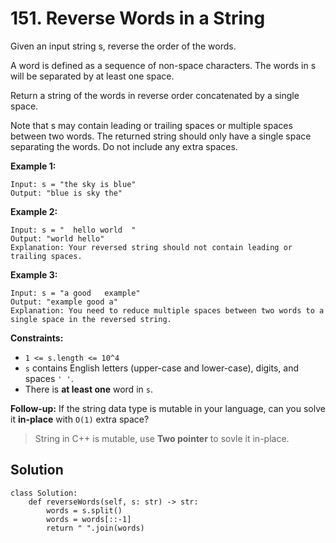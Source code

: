 # 151. Reverse Words in a String

Given an input string s, reverse the order of the words.

A word is defined as a sequence of non-space characters. The words in s will be separated by at least one space.

Return a string of the words in reverse order concatenated by a single space.

Note that s may contain leading or trailing spaces or multiple spaces between two words. The returned string should only have a single space separating the words. Do not include any extra spaces.

**Example 1:**

```
Input: s = "the sky is blue"
Output: "blue is sky the"
```

**Example 2:**

```
Input: s = "  hello world  "
Output: "world hello"
Explanation: Your reversed string should not contain leading or trailing spaces.
```

**Example 3:**

```
Input: s = "a good   example"
Output: "example good a"
Explanation: You need to reduce multiple spaces between two words to a single space in the reversed string.
```

**Constraints:**

- `1 <= s.length <= 10^4`
- `s` contains English letters (upper-case and lower-case), digits, and spaces `' '`.
- There is **at least one** word in `s`.
 

**Follow-up:** If the string data type is mutable in your language, can you solve it **in-place** with `O(1)` extra space?

> String in C++ is mutable, use **Two pointer** to sovle it in-place.


## Solution

```python3
class Solution:
    def reverseWords(self, s: str) -> str:
        words = s.split()
        words = words[::-1]
        return " ".join(words)
```
